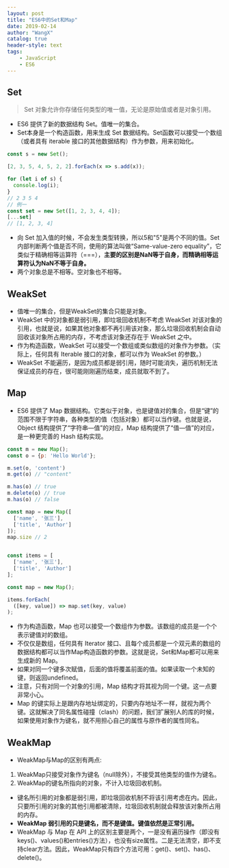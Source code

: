 ```yaml
---
layout: post
title: "ES6中的Set和Map"
date: 2019-02-14
author: "WangX"
catalog: true
header-style: text
tags:
    - JavaScript
    - ES6
---
```


## Set
> Set 对象允许你存储任何类型的唯一值，无论是原始值或者是对象引用。
* ES6 提供了新的数据结构 Set。值唯一的集合。
* Set本身是一个构造函数，用来生成 Set 数据结构。Set函数可以接受一个数组（或者具有 iterable 接口的其他数据结构）作为参数，用来初始化。     

```javascript
const s = new Set();

[2, 3, 5, 4, 5, 2, 2].forEach(x => s.add(x));

for (let i of s) {
  console.log(i);
}
// 2 3 5 4
// 例一
const set = new Set([1, 2, 3, 4, 4]);
[...set]
// [1, 2, 3, 4]
```
* 向 Set 加入值的时候，不会发生类型转换，所以5和"5"是两个不同的值。Set 内部判断两个值是否不同，使用的算法叫做“Same-value-zero equality”，它类似于精确相等运算符（===），**主要的区别是NaN等于自身，而精确相等运算符认为NaN不等于自身。**
* 两个对象总是不相等。空对象也不相等。

## WeakSet
* 值唯一的集合，但是WeakSet的集合只能是对象。
* WeakSet 中的对象都是弱引用，即垃圾回收机制不考虑 WeakSet 对该对象的引用，也就是说，如果其他对象都不再引用该对象，那么垃圾回收机制会自动回收该对象所占用的内存，不考虑该对象还存在于 WeakSet 之中。
* 作为构造函数，WeakSet 可以接受一个数组或类似数组的对象作为参数。（实际上，任何具有 Iterable 接口的对象，都可以作为 WeakSet 的参数。）
* WeakSet 不能遍历，是因为成员都是弱引用，随时可能消失，遍历机制无法保证成员的存在，很可能刚刚遍历结束，成员就取不到了。

## Map

* ES6 提供了 Map 数据结构。它类似于对象，也是键值对的集合，但是“键”的范围不限于字符串，各种类型的值（包括对象）都可以当作键。也就是说，Object 结构提供了“字符串—值”的对应，Map 结构提供了“值—值”的对应，是一种更完善的 Hash 结构实现。   

```javascript
const m = new Map();
const o = {p: 'Hello World'};

m.set(o, 'content')
m.get(o) // "content"

m.has(o) // true
m.delete(o) // true
m.has(o) // false

const map = new Map([
  ['name', '张三'],
  ['title', 'Author']
]);
map.size // 2


const items = [
  ['name', '张三'],
  ['title', 'Author']
];

const map = new Map();

items.forEach(
  ([key, value]) => map.set(key, value)
);
```
* 作为构造函数，Map 也可以接受一个数组作为参数。该数组的成员是一个个表示键值对的数组。
* 不仅仅是数组，任何具有 Iterator 接口、且每个成员都是一个双元素的数组的数据结构都可以当作Map构造函数的参数。这就是说，Set和Map都可以用来生成新的 Map。
* 如果对同一个键多次赋值，后面的值将覆盖前面的值。如果读取一个未知的键，则返回undefined。
* 注意，只有对同一个对象的引用，Map 结构才将其视为同一个键。这一点要非常小心。
* Map 的键实际上是跟内存地址绑定的，只要内存地址不一样，就视为两个键。这就解决了同名属性碰撞（clash）的问题，我们扩展别人的库的时候，如果使用对象作为键名，就不用担心自己的属性与原作者的属性同名。

## WeakMap
* WeakMap与Map的区别有两点:
1. WeakMap只接受对象作为键名（null除外），不接受其他类型的值作为键名。
2. WeakMap的键名所指向的对象，不计入垃圾回收机制。
* 键名所引用的对象都是弱引用，即垃圾回收机制不将该引用考虑在内。因此，只要所引用的对象的其他引用都被清除，垃圾回收机制就会释放该对象所占用的内存。
* **WeakMap 弱引用的只是键名，而不是键值。键值依然是正常引用。**
* WeakMap 与 Map 在 API 上的区别主要是两个，一是没有遍历操作（即没有keys()、values()和entries()方法），也没有size属性。二是无法清空，即不支持clear方法。因此，WeakMap只有四个方法可用：get()、set()、has()、delete()。